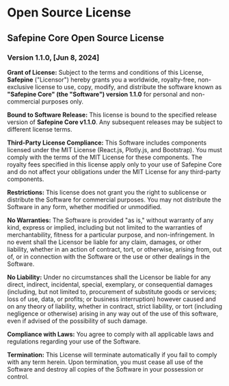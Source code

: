 # Open Source License

## Safepine Core Open Source License

### Version 1.1.0, [Jun 8, 2024]

**Grant of License:** Subject to the terms and conditions of this License, **Safepine** ("Licensor") hereby grants you a worldwide, royalty-free, non-exclusive license to use, copy, modify, and distribute the software known as **"Safepine Core" (the "Software") version 1.1.0** for personal and non-commercial purposes only.

**Bound to Software Release:** This license is bound to the specified release version of **Safepine Core v1.1.0**. Any subsequent releases may be subject to different license terms.

**Third-Party License Compliance:** This Software includes components licensed under the MIT License (React.js, Plotly.js, and Bootstrap). You must comply with the terms of the MIT License for these components. The royalty fees specified in this license apply only to your use of Safepine Core and do not affect your obligations under the MIT License for any third-party components.

**Restrictions:** This license does not grant you the right to sublicense or distribute the Software for commercial purposes. You may not distribute the Software in any form, whether modified or unmodified.

**No Warranties:** The Software is provided "as is," without warranty of any kind, express or implied, including but not limited to the warranties of merchantability, fitness for a particular purpose, and non-infringement. In no event shall the Licensor be liable for any claim, damages, or other liability, whether in an action of contract, tort, or otherwise, arising from, out of, or in connection with the Software or the use or other dealings in the Software.

**No Liability:** Under no circumstances shall the Licensor be liable for any direct, indirect, incidental, special, exemplary, or consequential damages (including, but not limited to, procurement of substitute goods or services; loss of use, data, or profits; or business interruption) however caused and on any theory of liability, whether in contract, strict liability, or tort (including negligence or otherwise) arising in any way out of the use of this software, even if advised of the possibility of such damage.

**Compliance with Laws:** You agree to comply with all applicable laws and regulations regarding your use of the Software.

**Termination:** This License will terminate automatically if you fail to comply with any term herein. Upon termination, you must cease all use of the Software and destroy all copies of the Software in your possession or control.
